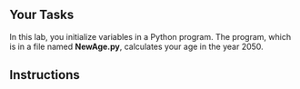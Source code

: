 ## Your Tasks

In this lab, you initialize variables in a Python program. The program, which is in a file named **NewAge.py**, calculates your age in the year 2050.

## Instructions
